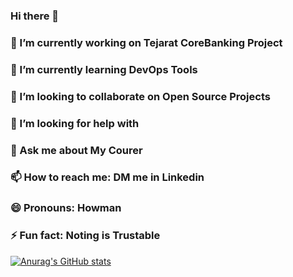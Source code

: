 ### Hi there 👋

### 🔭 I’m currently working on Tejarat CoreBanking Project
### 🌱 I’m currently learning DevOps Tools
### 👯 I’m looking to collaborate on Open Source Projects
### 🤔 I’m looking for help with 
### 💬 Ask me about My Courer 
### 📫 How to reach me: DM me in Linkedin
### 😄 Pronouns: Howman
### ⚡ Fun fact: Noting is Trustable

[![Anurag's GitHub stats](https://github-readme-stats.vercel.app/api?username=HoomanDevp)](https://github.com/anuraghazra/github-readme-stats)
<!--
**HoomanDevp/HoomanDevp** is a ✨ _special_ ✨ repository because its `README.md` (this file) appears on your GitHub profile.

Here are some ideas to get you started:

 🔭 I’m currently working on ...
 🌱 I’m currently learning ...
 👯 I’m looking to collaborate on ...
 🤔 I’m looking for help with ...
 💬 Ask me about ...
 📫 How to reach me: ...
 😄 Pronouns: ...
 ⚡ Fun fact: ...
!-->
